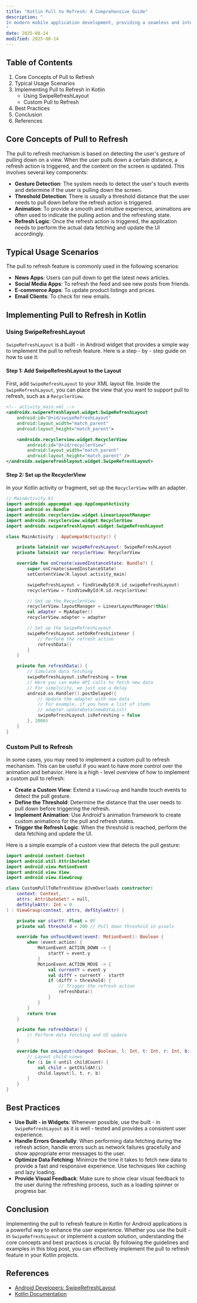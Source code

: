 ```yaml
---
title: "Kotlin Pull to Refresh: A Comprehensive Guide"
description: "
In modern mobile application development, providing a seamless and interactive user experience is of utmost importance. One such feature that has become a staple in many apps is the pull to refresh functionality. This feature allows users to easily update the content on a screen by simply pulling down on the screen.   Kotlin, being a modern and concise programming language for Android development, offers several ways to implement the pull to refresh feature. In this blog post, we will explore the core concepts, typical usage scenarios, and best practices related to implementing pull to refresh in Kotlin for Android applications.
"
date: 2025-08-14
modified: 2025-08-14
---
```


## Table of Contents
1. Core Concepts of Pull to Refresh
2. Typical Usage Scenarios
3. Implementing Pull to Refresh in Kotlin
    - Using SwipeRefreshLayout
    - Custom Pull to Refresh
4. Best Practices
5. Conclusion
6. References

## Core Concepts of Pull to Refresh
The pull to refresh mechanism is based on detecting the user's gesture of pulling down on a view. When the user pulls down a certain distance, a refresh action is triggered, and the content on the screen is updated. This involves several key components:

- **Gesture Detection**: The system needs to detect the user's touch events and determine if the user is pulling down the screen.
- **Threshold Detection**: There is usually a threshold distance that the user needs to pull down before the refresh action is triggered.
- **Animation**: To provide a smooth and intuitive experience, animations are often used to indicate the pulling action and the refreshing state.
- **Refresh Logic**: Once the refresh action is triggered, the application needs to perform the actual data fetching and update the UI accordingly.

## Typical Usage Scenarios
The pull to refresh feature is commonly used in the following scenarios:

- **News Apps**: Users can pull down to get the latest news articles.
- **Social Media Apps**: To refresh the feed and see new posts from friends.
- **E-commerce Apps**: To update product listings and prices.
- **Email Clients**: To check for new emails.

## Implementing Pull to Refresh in Kotlin

### Using SwipeRefreshLayout
`SwipeRefreshLayout` is a built - in Android widget that provides a simple way to implement the pull to refresh feature. Here is a step - by - step guide on how to use it:

#### Step 1: Add SwipeRefreshLayout to the Layout
First, add `SwipeRefreshLayout` to your XML layout file. Inside the `SwipeRefreshLayout`, you can place the view that you want to support pull to refresh, such as a `RecyclerView`.

```xml
<!-- activity_main.xml -->
<androidx.swiperefreshlayout.widget.SwipeRefreshLayout
    android:id="@+id/swipeRefreshLayout"
    android:layout_width="match_parent"
    android:layout_height="match_parent">

    <androidx.recyclerview.widget.RecyclerView
        android:id="@+id/recyclerView"
        android:layout_width="match_parent"
        android:layout_height="match_parent" />
</androidx.swiperefreshlayout.widget.SwipeRefreshLayout>
```

#### Step 2: Set up the RecyclerView
In your Kotlin activity or fragment, set up the `RecyclerView` with an adapter.

```kotlin
// MainActivity.kt
import androidx.appcompat.app.AppCompatActivity
import android.os.Bundle
import androidx.recyclerview.widget.LinearLayoutManager
import androidx.recyclerview.widget.RecyclerView
import androidx.swiperefreshlayout.widget.SwipeRefreshLayout

class MainActivity : AppCompatActivity() {

    private lateinit var swipeRefreshLayout: SwipeRefreshLayout
    private lateinit var recyclerView: RecyclerView

    override fun onCreate(savedInstanceState: Bundle?) {
        super.onCreate(savedInstanceState)
        setContentView(R.layout.activity_main)

        swipeRefreshLayout = findViewById(R.id.swipeRefreshLayout)
        recyclerView = findViewById(R.id.recyclerView)

        // Set up the RecyclerView
        recyclerView.layoutManager = LinearLayoutManager(this)
        val adapter = MyAdapter()
        recyclerView.adapter = adapter

        // Set up the SwipeRefreshLayout
        swipeRefreshLayout.setOnRefreshListener {
            // Perform the refresh action
            refreshData()
        }
    }

    private fun refreshData() {
        // Simulate data fetching
        swipeRefreshLayout.isRefreshing = true
        // Here you can make API calls to fetch new data
        // For simplicity, we just use a delay
        android.os.Handler().postDelayed({
            // Update the adapter with new data
            // For example, if you have a list of items
            // adapter.updateData(newDataList)
            swipeRefreshLayout.isRefreshing = false
        }, 2000)
    }
}
```

### Custom Pull to Refresh
In some cases, you may need to implement a custom pull to refresh mechanism. This can be useful if you want to have more control over the animation and behavior. Here is a high - level overview of how to implement a custom pull to refresh:

- **Create a Custom View**: Extend a `ViewGroup` and handle touch events to detect the pull gesture.
- **Define the Threshold**: Determine the distance that the user needs to pull down before triggering the refresh.
- **Implement Animation**: Use Android's animation framework to create custom animations for the pull and refresh states.
- **Trigger the Refresh Logic**: When the threshold is reached, perform the data fetching and update the UI.

Here is a simple example of a custom view that detects the pull gesture:

```kotlin
import android.content.Context
import android.util.AttributeSet
import android.view.MotionEvent
import android.view.View
import android.view.ViewGroup

class CustomPullToRefreshView @JvmOverloads constructor(
    context: Context,
    attrs: AttributeSet? = null,
    defStyleAttr: Int = 0
) : ViewGroup(context, attrs, defStyleAttr) {

    private var startY: Float = 0f
    private val threshold = 200 // Pull down threshold in pixels

    override fun onTouchEvent(event: MotionEvent): Boolean {
        when (event.action) {
            MotionEvent.ACTION_DOWN -> {
                startY = event.y
            }
            MotionEvent.ACTION_MOVE -> {
                val currentY = event.y
                val diffY = currentY - startY
                if (diffY > threshold) {
                    // Trigger the refresh action
                    refreshData()
                }
            }
        }
        return true
    }

    private fun refreshData() {
        // Perform data fetching and UI update
    }

    override fun onLayout(changed: Boolean, l: Int, t: Int, r: Int, b: Int) {
        // Layout child views
        for (i in 0 until childCount) {
            val child = getChildAt(i)
            child.layout(l, t, r, b)
        }
    }
}
```

## Best Practices
- **Use Built - in Widgets**: Whenever possible, use the built - in `SwipeRefreshLayout` as it is well - tested and provides a consistent user experience.
- **Handle Errors Gracefully**: When performing data fetching during the refresh action, handle errors such as network failures gracefully and show appropriate error messages to the user.
- **Optimize Data Fetching**: Minimize the time it takes to fetch new data to provide a fast and responsive experience. Use techniques like caching and lazy loading.
- **Provide Visual Feedback**: Make sure to show clear visual feedback to the user during the refreshing process, such as a loading spinner or progress bar.

## Conclusion
Implementing the pull to refresh feature in Kotlin for Android applications is a powerful way to enhance the user experience. Whether you use the built - in `SwipeRefreshLayout` or implement a custom solution, understanding the core concepts and best practices is crucial. By following the guidelines and examples in this blog post, you can effectively implement the pull to refresh feature in your Kotlin projects.

## References
- [Android Developers: SwipeRefreshLayout](https://developer.android.com/reference/androidx/swiperefreshlayout/widget/SwipeRefreshLayout)
- [Kotlin Documentation](https://kotlinlang.org/docs/home.html)